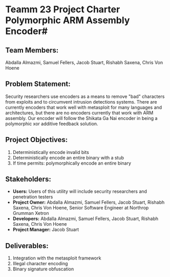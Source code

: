 # Teamm 23 Project Charter <br> Polymorphic ARM Assembly Encoder#

## Team Members:
Abdalla Almazmi, Samuel Fellers, Jacob Stuart, Rishabh Saxena, Chris Von Hoene

## Problem Statement:
Security researchers use encoders as a means to remove "bad" characters from exploits and to circumvent intrusion detections systems. There are currently encoders that work well with metasploit for many languages and architectures, but there are no encoders currently that work with ARM assembly. Our encoder will follow the Shikata Ga Nai encoder in being a polymorphic xor additive feedback solution.

## Project Objectives:
1. Deterministically encode invalid bits
2. Deterministically encode an entire binary with a stub
3. If time permits: polymorphically encode an entire binary

## Stakeholders:
- **Users:** Users of this utility will include security researchers and penetration testers
- **Project Owner:** Abdalla Almazmi, Samuel Fellers, Jacob Stuart, Rishabh Saxena, Chris Von Hoene, Senior Software Engineer at Northrop Grumman Xetron
- **Developers:** Abdalla Almazmi, Samuel Fellers, Jacob Stuart, Rishabh Saxena, Chris Von Hoene
- **Project Manager:** Jacob Stuart

## Deliverables:
1. Integration with the metasploit framework
2. Illegal character encoding
3. Binary signature obfuscation
